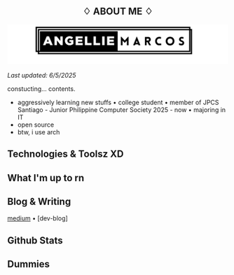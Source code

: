 <h2 align="center">
♢ ABOUT ME ♢
</h2>

![alt text](banner.png)

_Last updated: 6/5/2025_

constucting... contents.

- aggressively learning new stuffs • college student • member of JPCS Santiago - Junior Philippine Computer Society 2025 - now • majoring in IT
- open source
- btw, i use arch

## Technologies & Toolsz XD

## What I'm up to rn

## Blog & Writing
[medium](https://medium.com/@chemixalyu04) • [dev-blog]

## Github Stats

## Dummies
<!--
**chemixalyu04/chemixalyu04** is a ✨ _special_ ✨ repository because its `README.md` (this file) appears on your GitHub profile.

Here are some ideas to get you started:
- 🔭 I’m currently working on ...
- 🌱 I’m currently learning ...
- 👯 I’m looking to collaborate on ...
- 🤔 I’m looking for help with ...
- 💬 Ask me about ...
- 📫 How to reach me: ...
- 😄 Pronouns: ...
- ⚡ Fun fact: ...
-->
